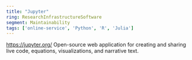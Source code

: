 ```yaml
---
title: "Jupyter"
ring: ResearchInfrastructureSoftware
segment: Maintainability
tags: ['online-service', 'Python', 'R', 'Julia']
---
```

https://jupyter.org/
Open-source web application for creating and sharing live code, equations, visualizations, and narrative text.
